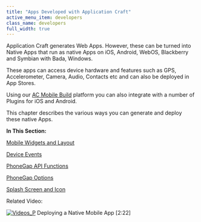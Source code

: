 ```yaml
---
title: "Apps Developed with Application Craft"
active_menu_item: developers
class_name: developers
full_width: true
---
```



Application Craft generates Web Apps. However, these can be turned into Native Apps that run as native Apps on iOS, Android, WebOS, Blackberry and Symbian with Bada, Windows.

These apps can access device hardware and features such as GPS, Accelerometer, Camera, Audio, Contacts etc and can also be deployed in App Stores.

Using our [AC Mobile Build](../ac-mobile-build/) platform you can also integrate with a number of Plugins for iOS and Android.

This chapter describes the various ways you can generate and deploy these native Apps.

**In This Section:**

[Mobile Widgets and Layout](mobile-widgets-and-layout)

[Device Events](phonegap-specific-events)

[PhoneGap API Functions](phonegap-functions)

[PhoneGap Options](enabling-device-features)

[Splash Screen and Icon](splash-screen-and-icon)

Related Video:

[![Videos\_P](/img/docs/videos_p.png)](http://www.youtube.com/v/M9hLcnKOj04?autoplay=1&hd=1&fs=1&showsearch=0&rel=0&) Deploying a Native Mobile App [2:22]
